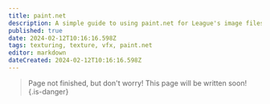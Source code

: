 ```yaml
---
title: paint.net
description: A simple guide to using paint.net for League's image files.
published: true
date: 2024-02-12T10:16:16.598Z
tags: texturing, texture, vfx, paint.net
editor: markdown
dateCreated: 2024-02-12T10:16:16.598Z
---
```


> Page not finished, but don't worry!
> This page will be written soon!
>{.is-danger}